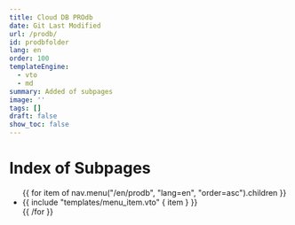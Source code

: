 ```yaml
---
title: Cloud DB PROdb
date: Git Last Modified
url: /prodb/
id: prodbfolder
lang: en
order: 100
templateEngine:
  - vto
  - md
summary: Added of subpages
image: ''
tags: []
draft: false
show_toc: false
---
```

# Index of Subpages
<ul class="menu">
  {{ for item of nav.menu("/en/prodb", "lang=en", "order=asc").children }}
    <li>
      {{ include "templates/menu_item.vto" { item } }}
    </li>
  {{ /for }}
</ul>
